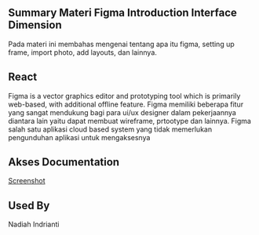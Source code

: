 ## Summary Materi Figma Introduction Interface Dimension

Pada materi ini membahas mengenai tentang apa itu figma, setting up frame, import photo, add layouts, dan lainnya.


## React

Figma is a vector graphics editor and prototyping tool which is primarily web-based, with additional offline feature.
Figma memiliki beberapa fitur yang sangat mendukung bagi para ui/ux designer dalam pekerjaannya diantara lain yaitu dapat membuat wireframe, prtootype dan lainnya. Figma salah satu aplikasi cloud based system yang tidak memerlukan pengunduhan aplikasi untuk mengaksesnya


## Akses Documentation

[Screenshot](https://github.com/nadiahindrianti/react_nadiah-indrianti/tree/main/04_Figma%20(explorasi)/Screenshot)


## Used By

Nadiah Indrianti



